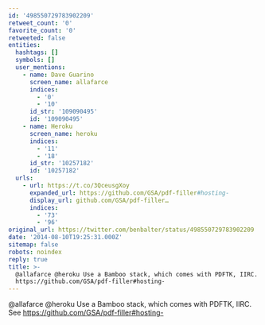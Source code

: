 ```yaml
---
id: '498550729783902209'
retweet_count: '0'
favorite_count: '0'
retweeted: false
entities:
  hashtags: []
  symbols: []
  user_mentions:
    - name: Dave Guarino
      screen_name: allafarce
      indices:
        - '0'
        - '10'
      id_str: '109090495'
      id: '109090495'
    - name: Heroku
      screen_name: heroku
      indices:
        - '11'
        - '18'
      id_str: '10257182'
      id: '10257182'
  urls:
    - url: https://t.co/3QceusgXoy
      expanded_url: https://github.com/GSA/pdf-filler#hosting-
      display_url: github.com/GSA/pdf-filler…
      indices:
        - '73'
        - '96'
original_url: https://twitter.com/benbalter/status/498550729783902209
date: '2014-08-10T19:25:31.000Z'
sitemap: false
robots: noindex
reply: true
title: >-
  @allafarce @heroku Use a Bamboo stack, which comes with PDFTK, IIRC. See
  https://github.com/GSA/pdf-filler#hosting-
---
```


@allafarce @heroku Use a Bamboo stack, which comes with PDFTK, IIRC. See https://github.com/GSA/pdf-filler#hosting-